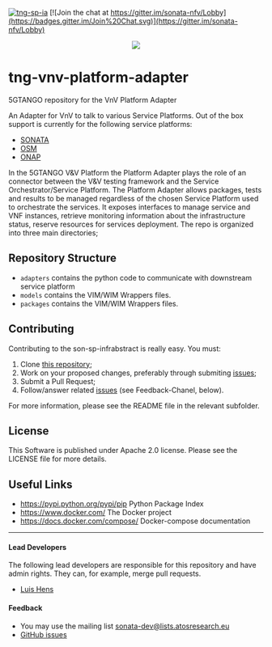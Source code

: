 [![tng-sp-ia](http://jenkins.sonata-nfv.eu/buildStatus/icon?job=tng-sp-ia)](http://jenkins.sonata-nfv.eu/job/tng-sp-ia)
[![Join the chat at https://gitter.im/sonata-nfv/Lobby](https://badges.gitter.im/Join%20Chat.svg)](https://gitter.im/sonata-nfv/Lobby)
 
 <p align="center"><img src="https://github.com/sonata-nfv/tng-api-gtw/wiki/images/sonata-5gtango-logo-500px.png" /></p>
 
# tng-vnv-platform-adapter
5GTANGO repository for the VnV Platform Adapter


An Adapter for VnV to talk to various Service Platforms. Out of the box support is currently for the following service platforms:
* [SONATA](http://www.sonata-nfv.eu/)
* [OSM](https://osm.etsi.org/)
* [ONAP](https://www.onap.org/)


In the 5GTANGO V&V Platform the Platform Adapter plays the role of an connector between the V&V testing framework and the Service Orchestrator/Service Platform.
The Platform Adapter allows packages, tests and results to  be managed regardless of the chosen Service Platform used to orchestrate the services. 
It exposes interfaces to manage service and VNF instances, retrieve monitoring information about the infrastructure status, reserve resources for services deployment.
The repo is organized into three main directories;

## Repository Structure
  
 * `adapters` contains the python code to  communicate with downstream service platform 
 * `models` contains the VIM/WIM Wrappers files.
 * `packages` contains the VIM/WIM Wrappers files.

## Contributing

Contributing to the son-sp-infrabstract is really easy. You must:

1. Clone [this repository](https://github.com/sonata-nfv/tng-vnv-platform-adapter);
2. Work on your proposed changes, preferably through submiting [issues](https://github.com/sonata-nfv/tng-vnv-platform-adapter/issues);
3. Submit a Pull Request;
4. Follow/answer related [issues](https://github.com/sonata-nfv/tng-vnv-platform-adapter/issues) (see Feedback-Chanel, below).

For more information, please see the README file in the relevant subfolder.

## License

This Software is published under Apache 2.0 license. Please see the LICENSE file for more details.

## Useful Links

* https://pypi.python.org/pypi/pip Python Package Index
* https://www.docker.com/ The Docker project
* https://docs.docker.com/compose/ Docker-compose documentation

---
#### Lead Developers

The following lead developers are responsible for this repository and have admin rights. They can, for example, merge pull requests.

 * [Luis Hens](https://github.com/luishens01)

#### Feedback

* You may use the mailing list [sonata-dev@lists.atosresearch.eu](mailto:sonata-dev@lists.atosresearch.eu)
* [GitHub issues](https://github.com/sonata-nfv/son-sp-infrabstract/issues)